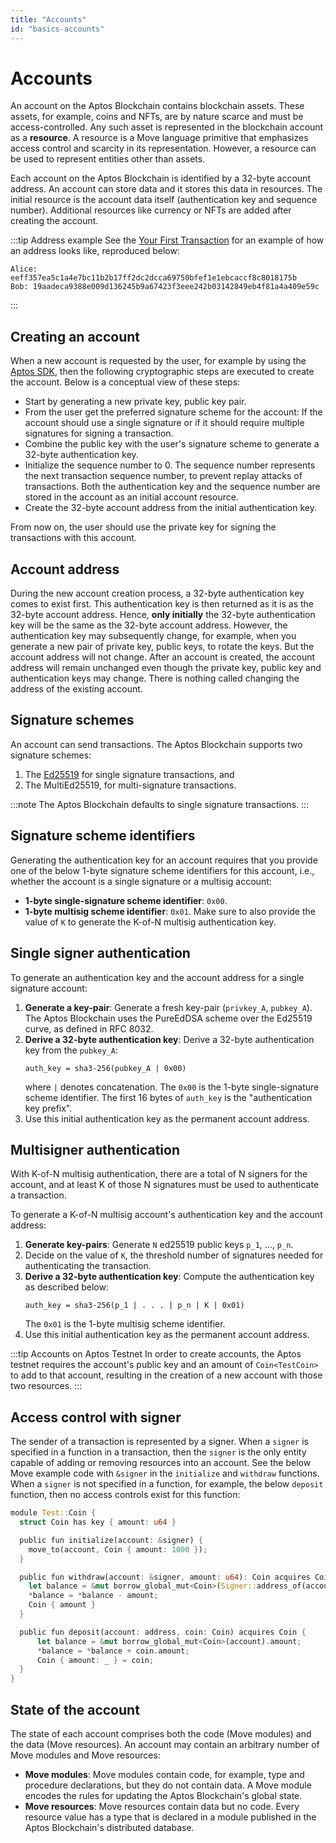 ```yaml
---
title: "Accounts"
id: "basics-accounts"
---
```


# Accounts

An account on the Aptos Blockchain contains blockchain assets. These assets, for example, coins and NFTs, are by nature scarce and must be access-controlled. Any such asset is represented in the blockchain account as a **resource**. A resource is a Move language primitive that emphasizes access control and scarcity in its representation. However, a resource can be used to represent entities other than assets.

Each account on the Aptos Blockchain is identified by a 32-byte account address. An account can store data and it stores this data in resources. The initial resource is the account data itself (authentication key and sequence number). Additional resources like currency or NFTs are added after creating the account. 

:::tip Address example
See the [Your First Transaction](/tutorials/first-transaction.md#output) for an example of how an address looks like, reproduced below:
```text
Alice: eeff357ea5c1a4e7bc11b2b17ff2dc2dcca69750bfef1e1ebcaccf8c8018175b
Bob: 19aadeca9388e009d136245b9a67423f3eee242b03142849eb4f81a4a409e59c
```
:::

## Creating an account

When a new account is requested by the user, for example by using the [Aptos SDK](https://aptos-labs.github.io/ts-sdk-doc/classes/AptosAccount.html), then the following cryptographic steps are executed to create the account. Below is a conceptual view of these steps:

- Start by generating a new private key, public key pair.
- From the user get the preferred signature scheme for the account: If the account should use a single signature or if it should require multiple signatures for signing a transaction. 
- Combine the public key with the user's signature scheme to generate a 32-byte authentication key. 
- Initialize the sequence number to 0. The sequence number represents the next transaction sequence number, to prevent replay attacks of transactions. Both the authentication key and the sequence number are stored in the account as an initial account resource. 
- Create the 32-byte account address from the initial authentication key. 

From now on, the user should use the private key for signing the transactions with this account. 

## Account address

During the new account creation process, a 32-byte authentication key comes to exist first. This authentication key is then returned as it is as the 32-byte account address. Hence, **only initially** the 32-byte authentication key will be the same as the 32-byte account address. However, the authentication key may subsequently change, for example, when you generate a new pair of private key, public keys, to rotate the keys. But the account address will not change. After an account is created, the account address will remain unchanged even though the private key, public key and authentication keys may change. There is nothing called changing the address of the existing account. 

## Signature schemes

An account can send transactions. The Aptos Blockchain supports two signature schemes: 

1. The [Ed25519](https://ed25519.cr.yp.to/) for single signature transactions, and 
2. The MultiEd25519, for multi-signature transactions. 

:::note
The Aptos Blockchain defaults to single signature transactions.
:::

## Signature scheme identifiers

Generating the authentication key for an account requires that you provide one of the below 1-byte signature scheme identifiers for this account, i.e., whether the account is a single signature or a multisig account:

- **1-byte single-signature scheme identifier**: `0x00`.
- **1-byte multisig scheme identifier**: `0x01`. Make sure to also provide the value of `K` to generate the K-of-N multisig authentication key.

## Single signer authentication

To generate an authentication key and the account address for a single signature account:

1. **Generate a key-pair**: Generate a fresh key-pair (`privkey_A`, `pubkey_A`). The Aptos Blockchain uses the PureEdDSA scheme over the Ed25519 curve, as defined in RFC 8032.
2. **Derive a 32-byte authentication key**: Derive a 32-byte authentication key from the `pubkey_A`:
     ```
     auth_key = sha3-256(pubkey_A | 0x00)
     ```
     where `|` denotes concatenation. The `0x00` is the 1-byte single-signature scheme identifier. The first 16 bytes of `auth_key` is the "authentication key prefix".
3. Use this initial authentication key as the permanent account address.

## Multisigner authentication

With K-of-N multisig authentication, there are a total of N signers for the account, and at least K of those N signatures must be used to authenticate a transaction.

To generate a K-of-N multisig account's authentication key and the account address:

1. **Generate key-pairs**: Generate `N` ed25519 public keys `p_1`, ..., `p_n`.
2. Decide on the value of `K`, the threshold number of signatures needed for authenticating the transaction.
3. **Derive a 32-byte authentication key**: Compute the authentication key as described below:
    ```
    auth_key = sha3-256(p_1 | . . . | p_n | K | 0x01)
    ```
    The `0x01` is the 1-byte multisig scheme identifier.
4. Use this initial authentication key as the permanent account address.

:::tip Accounts on Aptos Testnet
In order to create accounts, the Aptos testnet requires the account's public key and an amount of `Coin<TestCoin>` to add to that account, resulting in the creation of a new account with those two resources.
:::

## Access control with signer

The sender of a transaction is represented by a signer. When a `signer` is specified in a function in a transaction, then the `signer` is the only entity capable of adding or removing resources into an account. See the below Move example code with `&signer` in the `initialize` and `withdraw` functions. When a `signer` is not specified in a function, for example, the below `deposit` function, then no access controls exist for this function:

```rust
module Test::Coin {
  struct Coin has key { amount: u64 }

  public fun initialize(account: &signer) {
    move_to(account, Coin { amount: 1000 });
  }

  public fun withdraw(account: &signer, amount: u64): Coin acquires Coin {
    let balance = &mut borrow_global_mut<Coin>(Signer::address_of(account)).amount;
    *balance = *balance - amount;
    Coin { amount }
  }

  public fun deposit(account: address, coin: Coin) acquires Coin {
      let balance = &mut borrow_global_mut<Coin>(account).amount;
      *balance = *balance + coin.amount;
      Coin { amount: _ } = coin;
  }
}
```

## State of the account

The state of each account comprises both the code (Move modules) and the data (Move resources). An account may contain an arbitrary number of Move modules and Move resources:

- **Move modules**: Move modules contain code, for example, type and procedure declarations, but they do not contain data. A Move module encodes the rules for updating the Aptos Blockchain's global state.
- **Move resources**: Move resources contain data but no code. Every resource value has a type that is declared in a module published in the Aptos Blockchain's distributed database.

